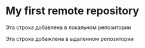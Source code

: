 # My first remote repository

Эта строка добавлена в локальном репозитории

Эта строка добажлена в ыдаленном репозитории
